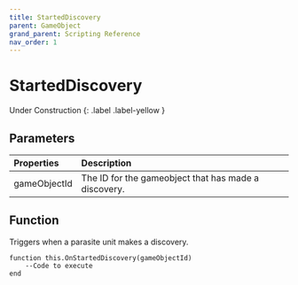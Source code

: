 ```yaml
---
title: StartedDiscovery
parent: GameObject
grand_parent: Scripting Reference
nav_order: 1
---
```


# StartedDiscovery
Under Construction
{: .label .label-yellow }

## Parameters

|Properties|Description|
|:-|:-|
|gameObjectId|The ID for the gameobject that has made a discovery.|

## Function

Triggers when a parasite unit makes a discovery.

```
function this.OnStartedDiscovery(gameObjectId) 
	--Code to execute
end
```